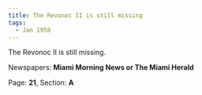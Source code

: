 ```yaml
---  
title: The Revonoc II is still missing  
tags:  
  - Jan 1958  
---  
```

  
The Revonoc II is still missing.  
  
Newspapers: **Miami Morning News or The Miami Herald**  
  
Page: **21**, Section: **A** 
